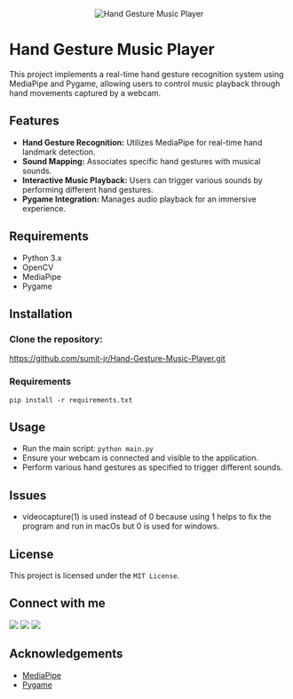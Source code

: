 
<p align="center">
<img src="https://github.com/sumit-jr/Hand-Gesture-Music-Player/assets/81641001/59a37830-73e8-48ff-ba09-4b503ff2b256" alt="Hand Gesture Music Player">
</p>

# Hand Gesture Music Player

This project implements a real-time hand gesture recognition system using MediaPipe and Pygame, allowing users to control music playback through hand movements captured by a webcam.

## Features

- **Hand Gesture Recognition:** Utilizes MediaPipe for real-time hand landmark detection.
- **Sound Mapping:** Associates specific hand gestures with musical sounds.
- **Interactive Music Playback:** Users can trigger various sounds by performing different hand gestures.
- **Pygame Integration:** Manages audio playback for an immersive experience.

## Requirements

- Python 3.x
- OpenCV
- MediaPipe
- Pygame

## Installation
### Clone the repository:
   https://github.com/sumit-jr/Hand-Gesture-Music-Player.git
   
### Requirements
  `pip install -r requirements.txt`

## Usage
- Run the main script: `python main.py`
- Ensure your webcam is connected and visible to the application.
- Perform various hand gestures as specified to trigger different sounds.

## Issues
- videocapture(1) is used instead of 0 because using 1 helps to fix the program and run in macOs but 0 is used for windows.

## License
This project is licensed under the `MIT License`.

## Connect with me
<a href="https://twitter.com/SumitSah_jr" target="blank"><img src="https://img.icons8.com/color/35/000000/twitter--v2.png"/></a> <a href="https://www.linkedin.com/in/sumit-prasad-sah/" target="blank"><img src="https://img.icons8.com/color/35/000000/linkedin.png"/></a> <a href="mailto:er.sahsumit@gmail.com" target="blank"><img src="https://img.icons8.com/color/35/000000/gmail.png"/></a>

## Acknowledgements
- [MediaPipe](https://google.github.io/mediapipe/)
- [Pygame](https://www.pygame.org/)



      
